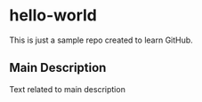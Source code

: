# hello-world

This is just a sample repo created to learn GitHub.

## Main Description

Text related to main description
